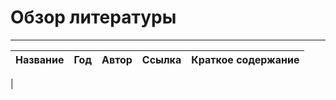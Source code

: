 # Обзор литературы

---

| Название | Год | Автор | Ссылка | Краткое содержание |
| --- | -- | --- | --- | ---- |
|